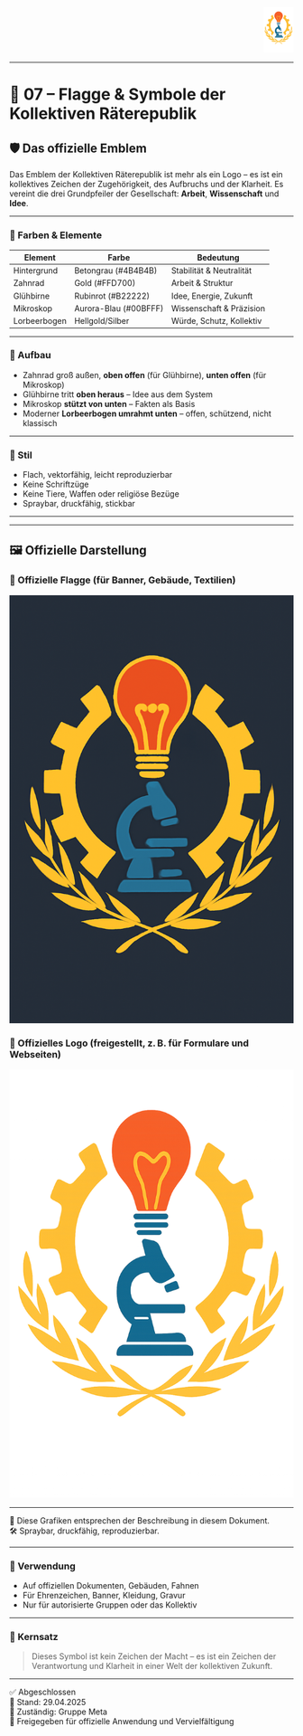 <p align="right">
  <img src="https://raw.githubusercontent.com/hades-dux/Kollektive-Raeterepublik/main/Meta_und_Systemstruktur/logo_offiziell.png" alt="Logo der Kollektiven Räterepublik" height="80">
</p>

<!--
Autor: Fabio Weidner
Version: 1.0
Sektion: Meta_und_Systemstruktur
Veröffentlichung: April 2025
-->
---

# 🏴 07 – Flagge & Symbole der Kollektiven Räterepublik

## 🛡️ Das offizielle Emblem

Das Emblem der Kollektiven Räterepublik ist mehr als ein Logo – es ist ein kollektives Zeichen der Zugehörigkeit, des Aufbruchs und der Klarheit. Es vereint die drei Grundpfeiler der Gesellschaft: **Arbeit**, **Wissenschaft** und **Idee**.

---

### 🎨 Farben & Elemente

| Element       | Farbe            | Bedeutung                        |
|---------------|------------------|----------------------------------|
| Hintergrund   | Betongrau (#4B4B4B) | Stabilität & Neutralität        |
| Zahnrad       | Gold (#FFD700)      | Arbeit & Struktur               |
| Glühbirne     | Rubinrot (#B22222)   | Idee, Energie, Zukunft          |
| Mikroskop     | Aurora-Blau (#00BFFF) | Wissenschaft & Präzision        |
| Lorbeerbogen  | Hellgold/Silber     | Würde, Schutz, Kollektiv        |

---

### 🔧 Aufbau

- Zahnrad groß außen, **oben offen** (für Glühbirne), **unten offen** (für Mikroskop)
- Glühbirne tritt **oben heraus** – Idee aus dem System
- Mikroskop **stützt von unten** – Fakten als Basis
- Moderner **Lorbeerbogen umrahmt unten** – offen, schützend, nicht klassisch

---

### 📐 Stil

- Flach, vektorfähig, leicht reproduzierbar
- Keine Schriftzüge
- Keine Tiere, Waffen oder religiöse Bezüge
- Spraybar, druckfähig, stickbar

---

---

## 🖼️ Offizielle Darstellung

### 🏴 Offizielle Flagge (für Banner, Gebäude, Textilien)

![Offizielle Flagge](./flagge_offiziell.png)

### 🔷 Offizielles Logo (freigestellt, z. B. für Formulare und Webseiten)

![Offizielles Logo](./logo_offiziell.png)

---

📝 Diese Grafiken entsprechen der Beschreibung in diesem Dokument.  
🛠️ Spraybar, druckfähig, reproduzierbar.  

---

### 🧱 Verwendung

- Auf offiziellen Dokumenten, Gebäuden, Fahnen
- Für Ehrenzeichen, Banner, Kleidung, Gravur
- Nur für autorisierte Gruppen oder das Kollektiv

---

### 📜 Kernsatz

> Dieses Symbol ist kein Zeichen der Macht – es ist ein Zeichen der Verantwortung und Klarheit in einer Welt der kollektiven Zukunft.

---

✅ Abgeschlossen  
📅 Stand: 29.04.2025  
🏩 Zuständig: Gruppe Meta  
🔐 Freigegeben für offizielle Anwendung und Vervielfältigung
